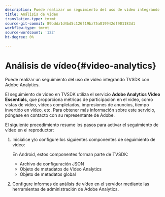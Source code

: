 ```yaml
---
description: Puede realizar un seguimiento del uso de vídeo integrando TVSDK con Adobe Analytics.
title: Análisis de vídeo
translation-type: tm+mt
source-git-commit: 89bdda1d4bd5c126f19ba75a819942df901183d1
workflow-type: tm+mt
source-wordcount: '122'
ht-degree: 0%

---
```



# Análisis de vídeo{#video-analytics}

Puede realizar un seguimiento del uso de vídeo integrando TVSDK con Adobe Analytics.

El seguimiento de vídeo en TVSDK utiliza el servicio **Adobe Analytics Video Essentials**, que proporciona métricas de participación en el vídeo, como vistas de vídeo, vídeos completados, impresiones de anuncios, tiempo invertido en vídeo, etc. Para obtener más información sobre este servicio, póngase en contacto con su representante de Adobe.

El siguiente procedimiento resume los pasos para activar el seguimiento de vídeo en el reproductor:

1. Inicialice y/o configure los siguientes componentes de seguimiento de vídeo:

   En Android, estos componentes forman parte de TVSDK:

   * Archivo de configuración JSON
   * Objeto de metadatos de Video Analytics
   * Objeto de metadatos global

1. Configure informes de análisis de vídeo en el servidor mediante las herramientas de administración de Adobe Analytics.

